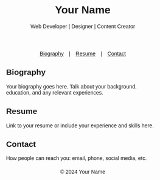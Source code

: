 <!DOCTYPE html>
<html lang="en">
<head>
<meta charset="UTF-8">
<meta name="viewport" content="width=device-width, initial-scale=1.0">
<title>Your Name - Portfolio</title>
<style>
  body { font-family: Arial, sans-serif; }
  .container { width: 80%; margin: auto; }
  header, footer { text-align: center; }
  nav { text-align: center; margin: 20px 0; }
  nav a { margin: 0 10px; }
  section { margin-bottom: 20px; }
</style>
</head>
<body>
<header>
  <h1>Your Name</h1>
  <p>Web Developer | Designer | Content Creator</p>
</header>

<nav>
  <a href="#biography">Biography</a> |
  <a href="#resume">Resume</a> |
  <a href="#contact">Contact</a>
</nav>

<div class="container">
  <section id="biography">
    <h2>Biography</h2>
    <p>Your biography goes here. Talk about your background, education, and any relevant experiences.</p>
  </section>

  <section id="resume">
    <h2>Resume</h2>
    <p>Link to your resume or include your experience and skills here.</p>
  </section>

  <section id="contact">
    <h2>Contact</h2>
    <p>How people can reach you: email, phone, social media, etc.</p>
  </section>
</div>

<footer>
  <p>© 2024 Your Name</p>
</footer>

<script>
  // You can add JavaScript here for interactive elements.
</script>
</body>
</html>
